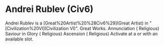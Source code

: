 # Andrei Rublev (Civ6)

Andrei Rublev is a [Great%20Artist%20%28Civ6%29](Great Artist) in "[Civilization%20VI](Civilization VI)".
Great Works.
Annunciation ( Religious)
Saviour in Glory ( Religious)
Ascension ( Religious)
Activate at a or with an available slot.